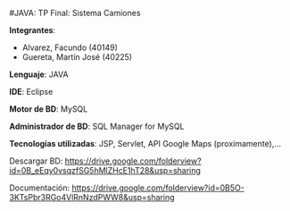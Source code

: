 #JAVA: TP Final: Sistema Camiones

**Integrantes**: 
+ Alvarez, Facundo (40149)
+ Guereta, Martín José (40225)

**Lenguaje**: JAVA

**IDE**: Eclipse

**Motor de BD**: MySQL

**Administrador de BD**: SQL Manager for MySQL

**Tecnologías utilizadas**: JSP, Servlet, API Google Maps (proximamente),...

Descargar BD: https://drive.google.com/folderview?id=0B_eEqy0vsqzfSG5hMlZHcE1hT28&usp=sharing

Documentación: https://drive.google.com/folderview?id=0B5O-3KTsPbr3RGo4VlRnNzdPWW8&usp=sharing
